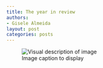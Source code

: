 ```yaml
---
title: The year in review
authors: 
- Gisele Almeida
layout: post
categories: posts 
---
```


<p><figure><img src="/images/blog/your-image-file-name.png" alt="Visual description of image"/><figcaption>Image caption to display</figcaption> </figure></p> 
